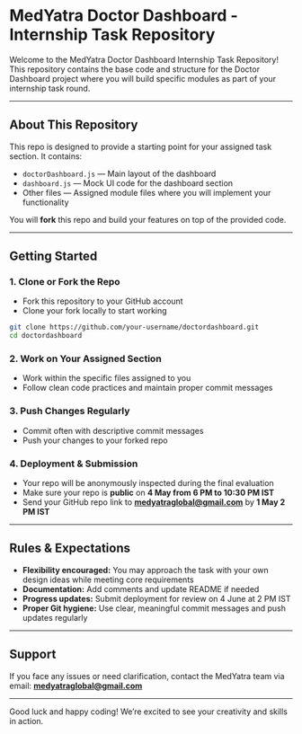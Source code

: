 # MedYatra Doctor Dashboard - Internship Task Repository

Welcome to the MedYatra Doctor Dashboard Internship Task Repository!
This repository contains the base code and structure for the Doctor Dashboard project where you will build specific modules as part of your internship task round.

---

## About This Repository

This repo is designed to provide a starting point for your assigned task section. It contains:

* `doctorDashboard.js` — Main layout of the dashboard
* `dashboard.js` — Mock UI code for the dashboard section
* Other files — Assigned module files where you will implement your functionality

You will **fork** this repo and build your features on top of the provided code.

---

## Getting Started

### 1. Clone or Fork the Repo

* Fork this repository to your GitHub account
* Clone your fork locally to start working

```bash
git clone https://github.com/your-username/doctordashboard.git
cd doctordashboard
```

### 2. Work on Your Assigned Section

* Work within the specific files assigned to you
* Follow clean code practices and maintain proper commit messages

### 3. Push Changes Regularly

* Commit often with descriptive commit messages
* Push your changes to your forked repo

### 4. Deployment & Submission

* Your repo will be anonymously inspected during the final evaluation
* Make sure your repo is **public** on **4 May from 6 PM to 10:30 PM IST**
* Send your GitHub repo link to **[medyatraglobal@gmail.com](mailto:medyatraglobal@gmail.com)** by **1 May 2 PM IST**

---

## Rules & Expectations

* **Flexibility encouraged:** You may approach the task with your own design ideas while meeting core requirements
* **Documentation:** Add comments and update README if needed
* **Progress updates:** Submit deployment for review on 4 June at 2 PM IST
* **Proper Git hygiene:** Use clear, meaningful commit messages and push updates regularly

---

## Support

If you face any issues or need clarification, contact the MedYatra team via email: **[medyatraglobal@gmail.com](mailto:medyatraglobal@gmail.com)**

---

Good luck and happy coding! We’re excited to see your creativity and skills in action.


